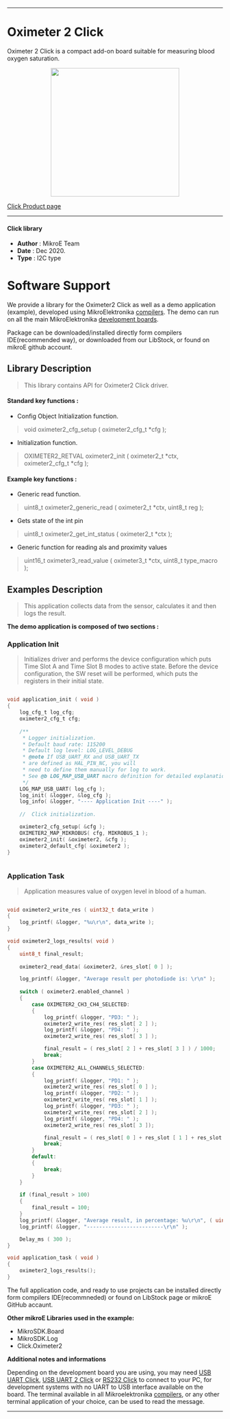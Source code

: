 
---
# Oximeter 2 Click

Oximeter 2 Click is a compact add-on board suitable for measuring blood oxygen saturation.

<p align="center">
  <img src="https://download.mikroe.com/images/click_for_ide/oximeter2_click.png" height=300px>
</p>


[Click Product page](https://www.mikroe.com/oximeter-2-click)

---


#### Click library 

- **Author**        : MikroE Team
- **Date**          : Dec 2020.
- **Type**          : I2C type


# Software Support

We provide a library for the Oximeter2 Click 
as well as a demo application (example), developed using MikroElektronika 
[compilers](https://shop.mikroe.com/compilers). 
The demo can run on all the main MikroElektronika [development boards](https://shop.mikroe.com/development-boards).

Package can be downloaded/installed directly form compilers IDE(recommended way), or downloaded from our LibStock, or found on mikroE github account. 

## Library Description

> This library contains API for Oximeter2 Click driver.

#### Standard key functions :

- Config Object Initialization function.
> void oximeter2_cfg_setup ( oximeter2_cfg_t *cfg ); 
 
- Initialization function.
> OXIMETER2_RETVAL oximeter2_init ( oximeter2_t *ctx, oximeter2_cfg_t *cfg );

#### Example key functions :

- Generic read function.
> uint8_t oximeter2_generic_read ( oximeter2_t *ctx, uint8_t reg );
 
- Gets state of the int pin
> uint8_t oximeter2_get_int_status ( oximeter2_t *ctx );

- Generic function for reading als and proximity values
> uint16_t oximeter3_read_value ( oximeter3_t *ctx, uint8_t type_macro );

## Examples Description

> This application collects data from the sensor, calculates it and then logs the result.

**The demo application is composed of two sections :**

### Application Init 

> Initializes driver and performs the device configuration which puts Time Slot A and Time Slot B modes to active state. Before the device configuration, the SW reset will be performed, which puts the registers in their initial state.

```c

void application_init ( void )
{
    log_cfg_t log_cfg;
    oximeter2_cfg_t cfg;
    
    /** 
     * Logger initialization.
     * Default baud rate: 115200
     * Default log level: LOG_LEVEL_DEBUG
     * @note If USB_UART_RX and USB_UART_TX 
     * are defined as HAL_PIN_NC, you will 
     * need to define them manually for log to work. 
     * See @b LOG_MAP_USB_UART macro definition for detailed explanation.
     */
    LOG_MAP_USB_UART( log_cfg );
    log_init( &logger, &log_cfg );
    log_info( &logger, "---- Application Init ----" );
    
    //  Click initialization.

    oximeter2_cfg_setup( &cfg );
    OXIMETER2_MAP_MIKROBUS( cfg, MIKROBUS_1 );
    oximeter2_init( &oximeter2, &cfg );
    oximeter2_default_cfg( &oximeter2 );
}
  
```

### Application Task

> Application measures value of oxygen level in blood of a human. 

```c

void oximeter2_write_res ( uint32_t data_write )
{
    log_printf( &logger, "%u\r\n", data_write );
}

void oximeter2_logs_results( void )
{
    uint8_t final_result;
    
    oximeter2_read_data( &oximeter2, &res_slot[ 0 ] );

    log_printf( &logger, "Average result per photodiode is: \r\n" );
    
    switch ( oximeter2.enabled_channel )
    {
        case OXIMETER2_CH3_CH4_SELECTED:
        {
            log_printf( &logger, "PD3: " );
            oximeter2_write_res( res_slot[ 2 ] );
            log_printf( &logger, "PD4: " );
            oximeter2_write_res( res_slot[ 3 ] );

            final_result = ( res_slot[ 2 ] + res_slot[ 3 ] ) / 1000;
            break;
        }
        case OXIMETER2_ALL_CHANNELS_SELECTED:
        {
            log_printf( &logger, "PD1: " );
            oximeter2_write_res( res_slot[ 0 ] );
            log_printf( &logger, "PD2: " );
            oximeter2_write_res( res_slot[ 1 ] );
            log_printf( &logger, "PD3: " );
            oximeter2_write_res( res_slot[ 2 ] );
            log_printf( &logger, "PD4: " );
            oximeter2_write_res( res_slot[ 3 ]);

            final_result = ( res_slot[ 0 ] + res_slot [ 1 ] + res_slot[ 2 ] + res_slot[ 3 ] ) / 1000;
            break;
        }
        default:
        {
            break;
        }
    }
    
    if (final_result > 100)
    {
        final_result = 100;
    }
    log_printf( &logger, "Average result, in percentage: %u\r\n", ( uint16_t )final_result );
    log_printf( &logger, "-------------------------\r\n" );

    Delay_ms ( 300 );
}

void application_task ( void )
{
    oximeter2_logs_results();
}

```

The full application code, and ready to use projects can be  installed directly form compilers IDE(recommneded) or found on LibStock page or mikroE GitHub accaunt.

**Other mikroE Libraries used in the example:** 

- MikroSDK.Board
- MikroSDK.Log
- Click.Oximeter2

**Additional notes and informations**

Depending on the development board you are using, you may need 
[USB UART Click](https://shop.mikroe.com/usb-uart-click), 
[USB UART 2 Click](https://shop.mikroe.com/usb-uart-2-click) or 
[RS232 Click](https://shop.mikroe.com/rs232-click) to connect to your PC, for 
development systems with no UART to USB interface available on the board. The 
terminal available in all Mikroelektronika 
[compilers](https://shop.mikroe.com/compilers), or any other terminal application 
of your choice, can be used to read the message.



---
